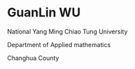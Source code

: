 # GuanLin WU
National Yang Ming Chiao Tung University

Department of Applied mathematics

Changhua County
